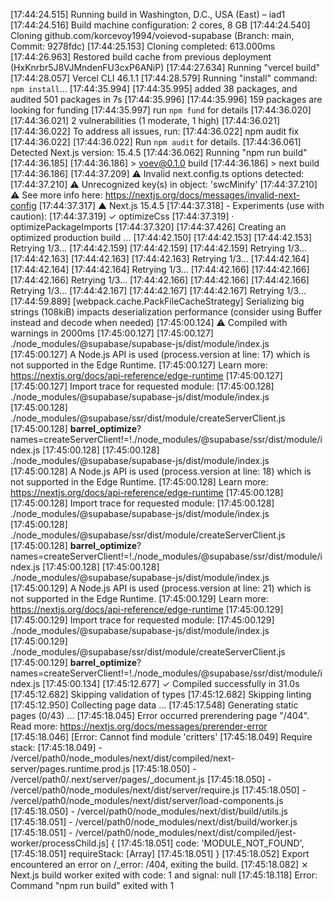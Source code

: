 [17:44:24.515] Running build in Washington, D.C., USA (East) – iad1
[17:44:24.516] Build machine configuration: 2 cores, 8 GB
[17:44:24.540] Cloning github.com/korcevoy1994/voievod-supabase (Branch: main, Commit: 9278fdc)
[17:44:25.153] Cloning completed: 613.000ms
[17:44:26.963] Restored build cache from previous deployment (HxKnrbr5J8VJMndenFU3cxP6ANiP)
[17:44:27.634] Running "vercel build"
[17:44:28.057] Vercel CLI 46.1.1
[17:44:28.579] Running "install" command: `npm install`...
[17:44:35.994] 
[17:44:35.995] added 38 packages, and audited 501 packages in 7s
[17:44:35.996] 
[17:44:35.996] 159 packages are looking for funding
[17:44:35.997]   run `npm fund` for details
[17:44:36.020] 
[17:44:36.021] 2 vulnerabilities (1 moderate, 1 high)
[17:44:36.021] 
[17:44:36.022] To address all issues, run:
[17:44:36.022]   npm audit fix
[17:44:36.022] 
[17:44:36.022] Run `npm audit` for details.
[17:44:36.061] Detected Next.js version: 15.4.5
[17:44:36.062] Running "npm run build"
[17:44:36.185] 
[17:44:36.186] > voev@0.1.0 build
[17:44:36.186] > next build
[17:44:36.186] 
[17:44:37.209]  ⚠ Invalid next.config.ts options detected: 
[17:44:37.210]  ⚠     Unrecognized key(s) in object: 'swcMinify'
[17:44:37.210]  ⚠ See more info here: https://nextjs.org/docs/messages/invalid-next-config
[17:44:37.317]    ▲ Next.js 15.4.5
[17:44:37.318]    - Experiments (use with caution):
[17:44:37.319]      ✓ optimizeCss
[17:44:37.319]      · optimizePackageImports
[17:44:37.320] 
[17:44:37.426]    Creating an optimized production build ...
[17:44:42.150] 
[17:44:42.153] 
[17:44:42.153] Retrying 1/3...
[17:44:42.159] 
[17:44:42.159] 
[17:44:42.159] Retrying 1/3...
[17:44:42.163] 
[17:44:42.163] 
[17:44:42.163] Retrying 1/3...
[17:44:42.164] 
[17:44:42.164] 
[17:44:42.164] Retrying 1/3...
[17:44:42.166] 
[17:44:42.166] 
[17:44:42.166] Retrying 1/3...
[17:44:42.166] 
[17:44:42.166] 
[17:44:42.166] Retrying 1/3...
[17:44:42.167] 
[17:44:42.167] 
[17:44:42.167] Retrying 1/3...
[17:44:59.889] <w> [webpack.cache.PackFileCacheStrategy] Serializing big strings (108kiB) impacts deserialization performance (consider using Buffer instead and decode when needed)
[17:45:00.124]  ⚠ Compiled with warnings in 2000ms
[17:45:00.127] 
[17:45:00.127] ./node_modules/@supabase/supabase-js/dist/module/index.js
[17:45:00.127] A Node.js API is used (process.version at line: 17) which is not supported in the Edge Runtime.
[17:45:00.127] Learn more: https://nextjs.org/docs/api-reference/edge-runtime
[17:45:00.127] 
[17:45:00.127] Import trace for requested module:
[17:45:00.128] ./node_modules/@supabase/supabase-js/dist/module/index.js
[17:45:00.128] ./node_modules/@supabase/ssr/dist/module/createServerClient.js
[17:45:00.128] __barrel_optimize__?names=createServerClient!=!./node_modules/@supabase/ssr/dist/module/index.js
[17:45:00.128] 
[17:45:00.128] ./node_modules/@supabase/supabase-js/dist/module/index.js
[17:45:00.128] A Node.js API is used (process.version at line: 18) which is not supported in the Edge Runtime.
[17:45:00.128] Learn more: https://nextjs.org/docs/api-reference/edge-runtime
[17:45:00.128] 
[17:45:00.128] Import trace for requested module:
[17:45:00.128] ./node_modules/@supabase/supabase-js/dist/module/index.js
[17:45:00.128] ./node_modules/@supabase/ssr/dist/module/createServerClient.js
[17:45:00.128] __barrel_optimize__?names=createServerClient!=!./node_modules/@supabase/ssr/dist/module/index.js
[17:45:00.128] 
[17:45:00.128] ./node_modules/@supabase/supabase-js/dist/module/index.js
[17:45:00.129] A Node.js API is used (process.version at line: 21) which is not supported in the Edge Runtime.
[17:45:00.129] Learn more: https://nextjs.org/docs/api-reference/edge-runtime
[17:45:00.129] 
[17:45:00.129] Import trace for requested module:
[17:45:00.129] ./node_modules/@supabase/supabase-js/dist/module/index.js
[17:45:00.129] ./node_modules/@supabase/ssr/dist/module/createServerClient.js
[17:45:00.129] __barrel_optimize__?names=createServerClient!=!./node_modules/@supabase/ssr/dist/module/index.js
[17:45:00.134] 
[17:45:12.677]  ✓ Compiled successfully in 31.0s
[17:45:12.682]    Skipping validation of types
[17:45:12.682]    Skipping linting
[17:45:12.950]    Collecting page data ...
[17:45:17.548]    Generating static pages (0/43) ...
[17:45:18.045] Error occurred prerendering page "/404". Read more: https://nextjs.org/docs/messages/prerender-error
[17:45:18.046] [Error: Cannot find module 'critters'
[17:45:18.049] Require stack:
[17:45:18.049] - /vercel/path0/node_modules/next/dist/compiled/next-server/pages.runtime.prod.js
[17:45:18.050] - /vercel/path0/.next/server/pages/_document.js
[17:45:18.050] - /vercel/path0/node_modules/next/dist/server/require.js
[17:45:18.050] - /vercel/path0/node_modules/next/dist/server/load-components.js
[17:45:18.050] - /vercel/path0/node_modules/next/dist/build/utils.js
[17:45:18.051] - /vercel/path0/node_modules/next/dist/build/worker.js
[17:45:18.051] - /vercel/path0/node_modules/next/dist/compiled/jest-worker/processChild.js] {
[17:45:18.051]   code: 'MODULE_NOT_FOUND',
[17:45:18.051]   requireStack: [Array]
[17:45:18.051] }
[17:45:18.052] Export encountered an error on /_error: /404, exiting the build.
[17:45:18.082]  ⨯ Next.js build worker exited with code: 1 and signal: null
[17:45:18.118] Error: Command "npm run build" exited with 1